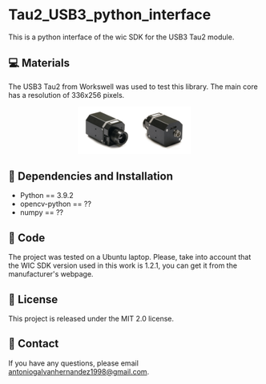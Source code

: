 # Tau2_USB3_python_interface
This is a python interface of the wic SDK for the USB3 Tau2 module. 

## 💻 Materials
The USB3 Tau2 from Workswell was used to test this library. The main core has a resolution of 336x256 pixels.

<p align="center" width="100%">
    <img width="45%" src="images/tau_image.png"> 
</p>

## 🔧 Dependencies and Installation 
* Python == 3.9.2
* opencv-python == ??
* numpy == ??

## 🚀 Code
The project was tested on a Ubuntu laptop. Please, take into account that the WIC SDK version used in this work is 1.2.1, you can get it from the manufacturer's webpage.


## 📜 License
This project is released under the MIT 2.0 license.

## 📧 Contact
If you have any questions, please email antoniogalvanhernandez1998@gmail.com.



